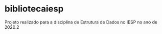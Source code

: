 # bibliotecaiesp
Projeto realizado para a disciplina de Estrutura de Dados no IESP no ano de 2020.2
